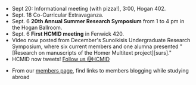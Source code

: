 
- Sept 20: Informational meeting (with pizza!), 3:00, Hogan 402.
- Sept. 18 Co-Curricular Extravaganza.
- Sept. 6 **20th Annual Summer Research Symposium** from 1 to 4 pm in the Hogan Ballroom.
- Sept. 6 **First HCMID meeting** in Fenwick 420.
- Video now posted from December's Sunoikisis Undergraduate Research Symposium, where six current members and one alumna presented "[Research on manuscripts of the Homer Multitext project][surs]."
- HCMID now tweets!  <a href="https://twitter.com/HCMID" class="twitter-follow-button" data-show-count="false">Follow us @HCMID</a>
<script>!function(d,s,id){var js,fjs=d.getElementsByTagName(s)[0];if(!d.getElementById(id)){js=d.createElement(s);js.id=id;js.src="//platform.twitter.com/widgets.js";fjs.parentNode.insertBefore(js,fjs);}}(document,"script","twitter-wjs");</script>
-  From our [members page](members.html), find links to members blogging while studying abroad
